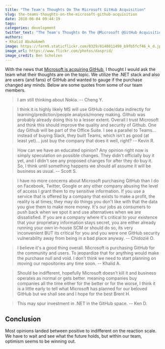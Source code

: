 ```yaml
---
title: "The Team's Thoughts On The Microsoft GitHub Acquisition"
slug: the-teams-thoughts-on-the-microsoft-github-acquisition
date: 2018-06-04 09:44:19
tags:
categories: development
twitter_text: "The Team's Thoughts On The @Microsoft @GitHub Acquisition"
authors: 
- Khalid Abuhakmeh
image: https://farm9.staticflickr.com/8329/8148011490_b9fb5fcf46_k_d.jpg
image_url: https://www.flickr.com/photos/dasprid/
image_credit: Ben Scholzen
---
```


With the news that [Microsoft is acquiring GitHub](https://news.microsoft.com/2018/06/04/microsoft-to-acquire-github-for-7-5-billion/), I thought I would ask the team what their thoughts are on the topic. We utilize the .NET stack and also are users (and fans) of GitHub and wanted to gauge if the purchase changed any minds. Below are some quotes from some of our team members.

> I am still thinking about Nokia.
> -- Cheng Y.

>  I think it is highly likely MS will use GitHub code/data indirectly for learning/prediction/people analysis/money making.  Github was probably already doing this to a lesser extent.  Overall I trust Microsoft and think this should improve the quality and security of Github.  One day Github will be part of the Office Suite.  I see a parallel to Teams... instead of buying Slack, they built Teams, which isn't as good (at least yet)... just buy the company that does it well, right?
> -- Kevin R.

> How can we have an educated opinion?  Any opinion right now is simply speculation on possible changes.  They didn't officially buy it yet, and I didn't see any proposed changes for after they do buy it.  So, I think until something happens we should all assume it will be business as usual.
> -- Scott S.

> I have no more concerns about Microsoft purchasing GitHub than I do on Facebook, Twitter, Google or any other company abusing the level of access I grant them to my sensitive information.  If you use a service that is offered by a company that exists to make a profit, the reality is at times; they may do things you don't like with that the data you give them to make more money. It's our jobs as consumers to push back when we spot it and use alternatives when we are dissatisfied. If you are a company where it's critical to your existence that your proprietary information stays secret, you are either already running your own in-house SCM or should do so, its very inconvenient BUT its critical for you and you were one GitHub security vulnerability away from being in a bad place anyway.
>-- Chidozié O.

> I believe it's a good thing overall. Microsoft is purchasing GitHub for the community and users. To jeopardize that for anything would make the purchase null and void. I don’t think we need to start planning on moving our repositories any time soon.
>-- Khalid A.

> Should be indifferent, hopefully Microsoft doesn’t kill it and business operates as normal or gets better.
meaning companies buy companies all the time either for the better or for the worse, I think it is a little early to tell what Microsoft has planned for our beloved GitHub but we shall see and I hope for the best
> Brent H.

> This may spur investment in .NET in the GitHub space.
> -- Ken D.

## Conclusion

Most opinions landed between positive to indifferent on the reaction scale. We have to wait and see what the future holds, but within our team, optimism seems to be winning out.